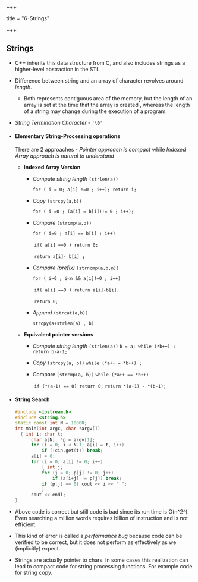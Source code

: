 +++

title = "6-Strings"

+++

## Strings

- C++ inherits this data structure from C, and also includes strings as a higher-level abstraction in the STL

- Difference between string and an array of character revolves around *length*.

  - Both represents contiguous area of the memory, but the length of an array is set at the time that the array is created , whereas the length of a string may change during the execution of a program.

- *String Termination Character* - `'\0'`

- #### Elementary String-Processing  operations

  There are 2 approaches - *Pointer approach is compact* while *Indexed Array approach is natural to understand*

  - **Indexed Array Version**

    - *Compute string length* `(strlen(a))`

      `for ( i = 0; a[i] !=0 ; i++); return i;`

    - *Copy* `(strcpy(a,b))`

      `for ( i =0 ; (a[i] = b[i])!= 0 ; i++);`

    - *Compare* `(strcmp(a,b))`

      `for ( i=0 ; a[i] == b[i] ; i++)`

      ​		`if( a[i] ==0 ) return 0;`

      ​		`return a[i]- b[i] ;`

    - *Compare (prefix)* `(strncmp(a,b,n))`

       `for ( i=0 ; i<n && a[i]!=0 ; i++)`

      ​		`if( a[i] ==0 ) return a[i]-b[i];`

      ​		`return 0;`

    - *Append* `(strcat(a,b))`

      `strcpy(a+strlen(a) , b)`

  - **Equivalent pointer versions**

    - *Compute string length* `(strlen(a))`
      `b = a; while (*b++) ; return b-a-1;`

    - *Copy* `(strcpy(a, b))`
      `while (*a++ = *b++) ;`

    - Compare `(strcmp(a, b))`
      `while (*a++ == *b++)`

      ​		`if (*(a-1) == 0) return 0;`
      `return *(a-1) - *(b-1);`

- #### String Search

  ````c++
  #include <iostream.h>
  #include <string.h>
  static const int N = 10000;
  int main(int argc, char *argv[])
  	{ int i; char t;
  		char a[N], *p = argv[1];
  		for (i = 0; i < N-1; a[i] = t, i++)
  			if (!cin.get(t)) break;
  		a[i] = 0;
  		for (i = 0; a[i] != 0; i++)
  			{ int j;
  			for (j = 0; p[j] != 0; j++)
  				if (a[i+j] != p[j]) break;
  			if (p[j] == 0) cout << i << " ";
  			}
  		cout << endl;
  }
  ````

- Above code is correct but still code is bad since its run time is O(n^2^). Even searching a million words requires billion of instruction and is not efficient.

- This kind of error is called a *performance bug* because code can be verified to be correct, but it does not perform as effectively as we (implicitly) expect.

- Strings are actually pointer to chars. In some cases this realization can lead to compact code for string processing functions. For example code for string copy.
